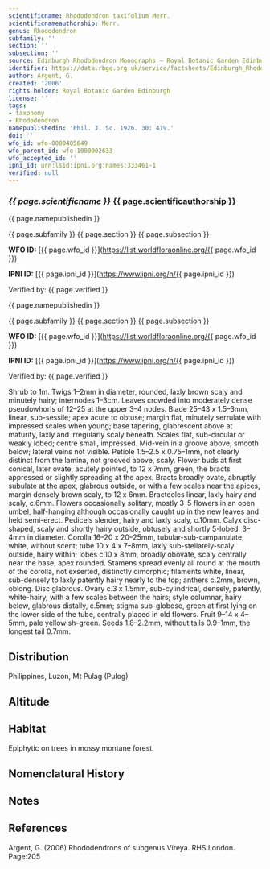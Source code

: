 ```yaml
---
scientificname: Rhododendron taxifolium Merr.
scientificnameauthorship: Merr.
genus: Rhododendron
subfamily: ''
section: ''
subsection: ''
source: Edinburgh Rhododendron Monographs – Royal Botanic Garden Edinburgh
identifier: https://data.rbge.org.uk/service/factsheets/Edinburgh_Rhododendron_Monographs.xhtml
author: Argent, G.
created: '2006'
rights holder: Royal Botanic Garden Edinburgh
license: ''
tags:
- taxonomy
- Rhododendron
namepublishedin: 'Phil. J. Sc. 1926. 30: 419.'
doi: ''
wfo_id: wfo-0000405649
wfo_parent_id: wfo-1000002633
wfo_accepted_id: ''
ipni_id: urn:lsid:ipni.org:names:333461-1
verified: null
---
```

### _{{ page.scientificname }}_ {{ page.scientificauthorship }}
 {{ page.namepublishedin }}

{{ page.subfamily }} {{ page.section }} {{ page.subsection }}

**WFO ID:** [{{ page.wfo_id }}](https://list.worldfloraonline.org/{{ page.wfo_id }})

**IPNI ID:** [{{ page.ipni_id }}](https://www.ipni.org/n/{{ page.ipni_id }})

Verified by: {{ page.verified }}

 {{ page.namepublishedin }}

{{ page.subfamily }} {{ page.section }} {{ page.subsection }}

**WFO ID:** [{{ page.wfo_id }}](https://list.worldfloraonline.org/{{ page.wfo_id }})

**IPNI ID:** [{{ page.ipni_id }}](https://www.ipni.org/n/{{ page.ipni_id }})

Verified by: {{ page.verified }}



Shrub to 1m. Twigs 1–2mm in diameter, rounded, laxly brown scaly and minutely hairy; internodes 1–3cm. Leaves crowded into moderately dense pseudo­whorls of 12–25 at the upper 3–4 nodes. Blade 25–43 x 1.5–3mm, linear, sub-sessile; apex acute to obtuse; margin flat, minutely serrulate with impressed scales when young; base tapering, glabrescent above at maturity, laxly and irregularly scaly beneath. Scales flat, sub-circular or weakly lobed; centre small, impressed. Mid-vein in a groove above, smooth below; lateral veins not visible. Petiole 1.5–2.5 x 0.75–1mm, not clearly distinct from the lamina, not grooved above, scaly. Flower buds at first conical, later ovate, acutely pointed, to 12 x 7mm, green, the bracts appressed or slightly spreading at the apex. Bracts broadly ovate, abruptly subulate at the apex, glabrous outside, or with a few scales near the apices, margin densely brown scaly, to 12 x 6mm. Bracteoles linear, laxly hairy and scaly, c.6mm. Flowers occasionally solitary, mostly 3–5 flowers in an open umbel, half-hanging although occasionally caught up in the new leaves and held semi-erect. Pedicels slender, hairy and laxly scaly, c.10mm. Calyx disc-shaped, scaly and shortly hairy outside, obtusely and shortly 5-lobed, 3–4mm in diameter. Corolla 16–20 x 20–25mm, tubular-sub-campanulate, white, without scent; tube 10 x 4 x 7–8mm, laxly sub-stellately-scaly outside, hairy within; lobes c.10 x 8mm, broadly obovate, scaly centrally near the base, apex rounded. Stamens spread evenly all round at the mouth of the corolla, not exserted, distinctly di­morphic; filaments white, linear, sub-densely to laxly patently hairy nearly to the top; anthers c.2mm, brown, oblong. Disc glabrous. Ovary c.3 x 1.5mm, sub-cylindrical, densely, patently, white-hairy, with a few scales between the hairs; style columnar, hairy below, glabrous distally, c.5mm; stigma sub-globose, green at first lying on the lower side of the tube, centrally placed in old flowers. Fruit 9–14 x 4–5mm, pale yellowish-green. Seeds 1.8–2.2mm, without tails 0.9–1mm, the longest tail 0.7mm.

## Distribution
Philippines, Luzon, Mt Pulag (Pulog)

## Altitude


## Habitat
Epiphytic on trees in mossy montane forest.

## Nomenclatural History

                       
## Notes


## References

Argent, G. (2006) Rhododendrons of subgenus Vireya. RHS:London. Page:205
